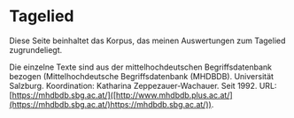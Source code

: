 # Tagelied

Diese Seite beinhaltet das Korpus, das meinen Auswertungen zum Tagelied zugrundeliegt. 

Die einzelne Texte sind aus der mittelhochdeutschen Begriffsdatenbank bezogen (Mittelhochdeutsche Begriffsdatenbank (MHDBDB). Universität Salzburg. Koordination: Katharina Zeppezauer-Wachauer. Seit 1992. URL: [https://mhdbdb.sbg.ac.at/]([http://www.mhdbdb.plus.ac.at/](https://mhdbdb.sbg.ac.at/)https://mhdbdb.sbg.ac.at/)).

